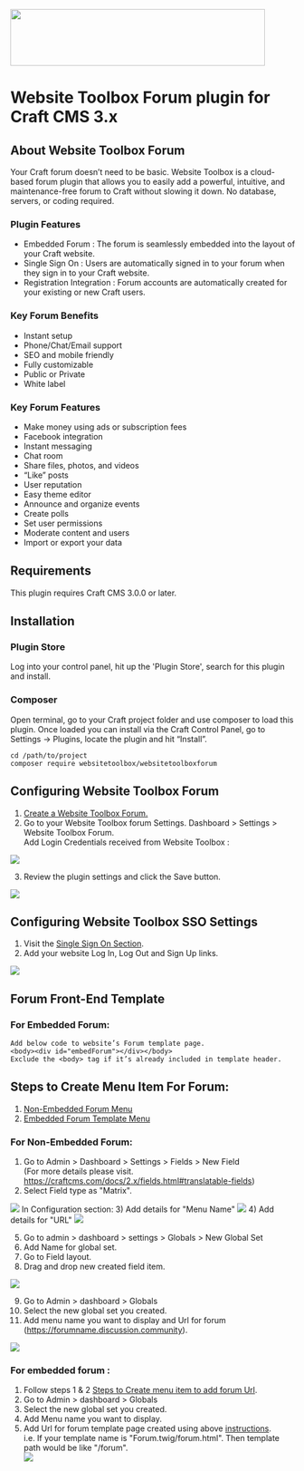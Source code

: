 <p><a href="https://www.websitetoolbox.com/"><img src ="https://github.com/webtoolbox/craftcms-plugin/blob/master/src/wt_logo_blue.svg" width="450" height="100"></a></p> 

# Website Toolbox Forum plugin for Craft CMS 3.x       

## About Website Toolbox Forum  
  Your Craft forum doesn’t need to be basic. Website Toolbox is a cloud-based forum plugin that allows you to easily add a powerful, intuitive, 
  and maintenance-free forum to Craft without slowing it down. No database, servers, or coding required.
  
### Plugin Features
* Embedded Forum : The forum is seamlessly embedded into the layout of your Craft website.
* Single Sign On : Users are automatically signed in to your forum when they sign in to your Craft website.
* Registration Integration : Forum accounts are automatically created for your existing or new Craft users.

### Key Forum Benefits
* Instant setup
* Phone/Chat/Email support
* SEO and mobile friendly
* Fully customizable
* Public or Private
* White label

### Key Forum Features
* Make money using ads or subscription fees
* Facebook integration
* Instant messaging
* Chat room
* Share files, photos, and videos
* “Like” posts
* User reputation
* Easy theme editor
* Announce and organize events
* Create polls
* Set user permissions
* Moderate content and users
* Import or export your data

## Requirements
This plugin requires Craft CMS 3.0.0 or later.   

## Installation
	
### Plugin Store  
 Log into your control panel, hit up the 'Plugin Store', search for this plugin and install.
 
### Composer
Open terminal, go to your Craft project folder and use composer to load this plugin. Once loaded you can install via the Craft Control Panel, go to 
Settings → Plugins, locate the plugin and hit “Install”.

	cd /path/to/project
	composer require websitetoolbox/websitetoolboxforum   

## Configuring Website Toolbox Forum
1.	<a href="https://www.websitetoolbox.com/">Create a Website Toolbox Forum.</a>    
2.	Go to your Website Toolbox forum Settings. Dashboard > Settings > Website Toolbox Forum.     
	Add Login Credentials received from Website Toolbox :      
	
<img src="https://github.com/webtoolbox/craftcms-plugin/blob/master/docs/img/settings.jpg" />  

3.	Review the plugin settings and click the Save button.       
	
<img src="https://github.com/webtoolbox/craftcms-plugin/blob/master/docs/img/update-settings.jpg" />				
 
## Configuring Website Toolbox SSO Settings
1.	Visit the <a href='https://www.websitetoolbox.com/tool/members/mb/settings?tab=Single%20Sign%20On'>Single Sign On Section</a>.       	
2.	Add your website Log In, Log Out and Sign Up links.
<img src="https://github.com/webtoolbox/craftcms-plugin/blob/master/docs/img/SSO-section.png" />

## Forum Front-End Template

### For Embedded Forum:
<div id ="embedded_template">
	
	Add below code to website’s Forum template page.
	<body><div id="embedForum"></div></body>
	Exclude the <body> tag if it’s already included in template header.
</div>
	
## Steps to Create Menu Item For Forum:    
1)	[Non-Embedded Forum Menu](#non-embdded) 
2)	[Embedded Forum Template Menu](#embdded)   


<div id="non-embdded"> 

### For Non-Embedded Forum:
</div>

1)	Go to Admin > Dashboard > Settings > Fields > New Field  
(For more details please visit. https://craftcms.com/docs/2.x/fields.html#translatable-fields)  
2)	Select Field type as "Matrix".  
<img src="https://github.com/webtoolbox/craftcms-plugin/blob/master/docs/img/unembedded_menu_step1.png" />  
In Configuration section:  	
3)	Add details for "Menu Name"    
<img src="https://github.com/webtoolbox/craftcms-plugin/blob/master/docs/img/unembedded_menu_step2-a.png" />    
4)	Add details for "URL"    
<img src="https://github.com/webtoolbox/craftcms-plugin/blob/master/docs/img/unembedded_menu_step2-b.png" />  

5)	Go to admin > dashboard > settings > Globals > New Global Set    
6)	Add Name for global set.          
7)	Go to Field layout.    
8)	Drag and drop new created field item.       
		
<img src="https://github.com/webtoolbox/craftcms-plugin/blob/master/docs/img/unembedded_menu_step3.png" />

9)	Go to Admin > dashboard > Globals    
10)	Select the new global set you created.         
11)	Add menu name you want to display and Url for forum (https://forumname.discussion.community).      		
		
<img src="https://github.com/webtoolbox/craftcms-plugin/blob/master/docs/img/unembedded_menu_step4.png" />  
 
<div id="embdded"> 
	
### For embedded forum :  	  
</div>

1.	Follow steps 1 & 2 [Steps to Create menu item to add forum Url](#non-embdded).   
2.	Go to Admin > dashboard > Globals   
3.	Select the new global set you created.        
4.	Add Menu name you want to display.  
5.	Add Url for forum template page created using above [instructions](#embedded_template).     
	i.e. If your template name is "Forum.twig/forum.html". Then template path would be like "/forum".        		
	<img src="https://github.com/webtoolbox/craftcms-plugin/blob/master/docs/img/embeddedforum-step1.png" />     


   
